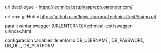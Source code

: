url despliegue = https://technicaltestpinapprepo.onrender.com/

url repo gitHub = https://github.com/kevin-carrara/TechnicalTestPinApp.git

para levantar swagger [URLENTORNO]/technical-test/swagger-ui/index.html

configuracion variables de entorno DB_USERNAME , DB_PASSWORD, DB_URL, DB_PLATFORM
